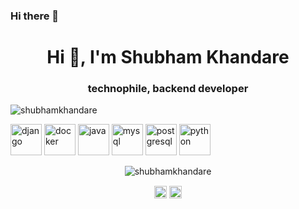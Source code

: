 ### Hi there 👋

<h1 align="center">Hi 👋, I'm Shubham Khandare</h1>
<h3 align="center">technophile, backend developer </h3>
<p align="left"> <img src="https://komarev.com/ghpvc/?username=shubhamkhandare" alt="shubhamkhandare" /> </p>

<p align="left"><img src="https://konpa.github.io/devicon/devicon.git/icons/django/django-original.svg" alt="django" width="50" height="50"/> <img src="https://devicons.github.io/devicon/devicon.git/icons/docker/docker-original-wordmark.svg" alt="docker" width="50" height="50"/> <img src="https://devicons.github.io/devicon/devicon.git/icons/java/java-original-wordmark.svg" alt="java" width="50" height="50"/> <img src="https://devicons.github.io/devicon/devicon.git/icons/mysql/mysql-original-wordmark.svg" alt="mysql" width="50" height="50"/> <img src="https://devicons.github.io/devicon/devicon.git/icons/postgresql/postgresql-original-wordmark.svg" alt="postgresql" width="50" height="50"/> <img src="https://devicons.github.io/devicon/devicon.git/icons/python/python-original-wordmark.svg" alt="python" width="50" height="50"/></p><p align="center"> <img src="https://github-readme-stats.vercel.app/api?username=shubhamkhandare&show_icons=true" alt="shubhamkhandare" /> </p>

<p align="center">
<a href="https://dev.to/shubhamkhandare" target="blank"><img align="center" src="https://cdn.jsdelivr.net/npm/simple-icons@3.0.1/icons/dev-dot-to.svg" alt="shubhamkhandare" height="20" width="20" /></a>
<a href="https://twitter.com/shubhamk12596" target="blank"><img align="center" src="https://cdn.jsdelivr.net/npm/simple-icons@3.0.1/icons/twitter.svg" alt="shubhamk12596" height="20" width="20" /></a>
</p>
